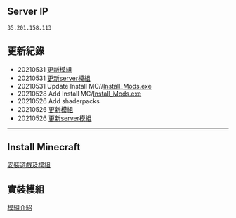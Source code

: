 ## Server IP
`35.201.158.113`

## 更新紀錄
* 20210531 [更新模組](https://github.com/vic0706/Minecraft/blob/main/mods/Record/record_20210531.md)
* 20210531 [更新server模組](https://github.com/vic0706/Minecraft/blob/main/mods_for_server/Record/record_20210531.md)
* 20210531 Update Install MC//[Install_Mods.exe](https://github.com/vic0706/Minecraft/blob/main/Install%20MC/Install_Mods.exe)
* 20210528 Add Install MC/[Install_Mods.exe](https://github.com/vic0706/Minecraft/blob/main/Install%20MC/Install_Mods.exe)
* 20210526 Add shaderpacks
* 20210526 [更新模組](https://github.com/vic0706/Minecraft/blob/main/mods/Record/record_20210526.md)
* 20210526 [更新server模組](https://github.com/vic0706/Minecraft/blob/main/mods_for_server/Record/Record_20210526.md)

---

## Install Minecraft
[安裝遊戲及模組](https://github.com/vic0706/Minecraft/tree/main/Install%20MC#%E9%96%8B%E5%A7%8B%E5%AE%89%E8%A3%9D-minecraft)

## 實裝模組
[模組介紹](https://github.com/vic0706/Minecraft/tree/main/mods#%E6%A8%A1%E7%B5%84%E4%BB%8B%E7%B4%B9)
